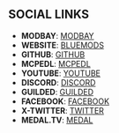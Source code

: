 ## **SOCIAL LINKS**
- **MODBAY**: [MODBAY](https://modbay.org/user/BlueMods/)
- **WEBSITE**: [BLUEMODS](https://bluemods.neocities.org)  
- **GITHUB**: [GITHUB](https://github.com/BlueModsYT/BlueMods-AntiCheat/releases)  
- **MCPEDL**: [MCPEDL](https://mcpedl.com/bluemods)  
- **YOUTUBE**: [YOUTUBE](https://youtube.com/@BlueModsYT)
- **DISCORD**: [DISCORD](https://discord.gg/ppPT3MvgCk)
- **GUILDED**: [GUILDED](https://guilded.gg/u/ShadowBladeYT123)
- **FACEBOOK**: [FACEBOOK](https://facebook.com/profile.php?id=61566407283474)
- **X-TWITTER**: [TWITTER](https://x.com/BlueModsYT)
- **MEDAL.TV**: [MEDAL](https://medal.tv/u/BlueMods)
